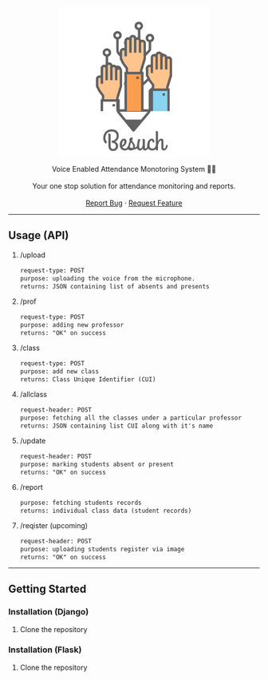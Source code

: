 <p align="center">
    <img src="assets/favicon.png" width="300px" alt="Logo" >
    <br />
    <p align="center">
      Voice Enabled Attendance Monotoring System 👨‍🏫
      <br />
      <br />
      Your one stop solution for attendance monitoring and reports.
      <br />
      <br />
      <a href="https://github.com/debdutgoswami/smart-attendance/issues/new?assignees=&labels=&template=bug_report.md&title=">Report Bug</a>
      ·
      <a href="https://github.com/debdutgoswami/smart-attendance/issues/new?assignees=&labels=&template=feature_request.md&title=">Request Feature</a>
    </p>
</p>

---


## Usage (API)

1. /upload

    ```
    request-type: POST
    purpose: uploading the voice from the microphone.
    returns: JSON containing list of absents and presents
    ```

2. /prof

    ```
    request-type: POST
    purpose: adding new professor
    returns: "OK" on success
    ```

3. /class

    ```
    request-type: POST
    purpose: add new class
    returns: Class Unique Identifier (CUI)
    ```

4. /allclass

    ```
    request-header: POST
    purpose: fetching all the classes under a particular professor
    returns: JSON containing list CUI along with it's name
    ```

5. /update

    ```
    request-header: POST
    purpose: marking students absent or present
    returns: "OK" on success
    ```

6. /report

    ```request-header: POST
    purpose: fetching students records
    returns: individual class data (student records)
    ```

7. /reqister (upcoming)

    ```
    request-header: POST
    purpose: uploading students register via image
    returns: "OK" on success
    ```

---

## Getting Started

### Installation (Django)

1. Clone the repository

### Installation (Flask)

1. Clone the repository